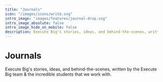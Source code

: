 ```yaml
---
title: "Journals"
icon: "/images/icons/write.svg"
intro_image: "images/features/journal-drop.svg"
intro_image_absolute: false
intro_image_hide_on_mobile: false
description: Execute Big's stories, ideas, and behind-the-scenes, written by the Execute Big team & the incredible students that we work with. 
---
```


# Journals

Execute Big's stories, ideas, and behind-the-scenes, written by the Execute Big team & the incredible 
students that we work with. 
